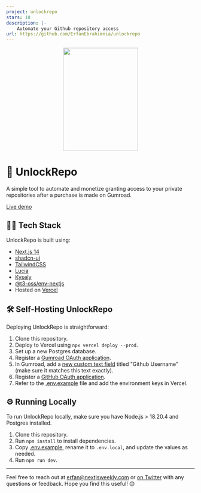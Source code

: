 ```yaml
---
project: unlockrepo
stars: 18
description: |-
    Automate your Github repository access
url: https://github.com/ErfanEbrahimnia/unlockrepo
---
```


<p align="center">
  <img alt="" width="200" height="275" src="https://github.com/user-attachments/assets/1bfc078f-effb-4c6e-8e6e-f0d33a6e38c4"/>
</p>

# 🔐 UnlockRepo

A simple tool to automate and monetize granting access to your private repositories after a purchase is made on Gumroad.

[Live demo](https://unlockrepo.com)

## 👨‍💻 Tech Stack

UnlockRepo is built using:

- [Next.js 14](https://nextjs.org/)
- [shadcn-ui](https://ui.shadcn.com)
- [TailwindCSS](https://tailwindcss.com)
- [Lucia](https://lucia-auth.com/)
- [Kysely](https://kysely.dev/)
- [@t3-oss/env-nextjs](https://env.t3.gg/)
- Hosted on [Vercel](https://vercel.com/)

## 🛠️ Self-Hosting UnlockRepo

Deploying UnlockRepo is straightforward:

1. Clone this repository.
2. Deploy to Vercel using `npx vercel deploy --prod`.
3. Set up a new Postgres database.
4. Register a [Gumroad OAuth application](https://app.gumroad.com/settings/advanced#application-form).
5. In Gumroad, add a [new custom text field](https://app.gumroad.com/checkout/form) titled "Github Username" (make sure it matches this text exactly).
6. Register a [GitHub OAuth application](https://github.com/settings/developers).
7. Refer to the [.env.example](https://github.com/ErfanEbrahimnia/unlockrepo/blob/main/.env.example) file and add the environment keys in Vercel.

## ⚙️ Running Locally

To run UnlockRepo locally, make sure you have Node.js > 18.20.4 and Postgres installed.

1. Clone this repository.
2. Run `npm install` to install dependencies.
3. Copy [.env.example](https://github.com/ErfanEbrahimnia/unlockrepo/blob/main/.env.example), rename it to `.env.local`, and update the values as needed.
4. Run `npm run dev`.

---

Feel free to reach out at erfan@nextjsweekly.com or [on Twitter](https://x.com/ErfanEbrahimnia) with any questions or feedback. Hope you find this useful! 😊

